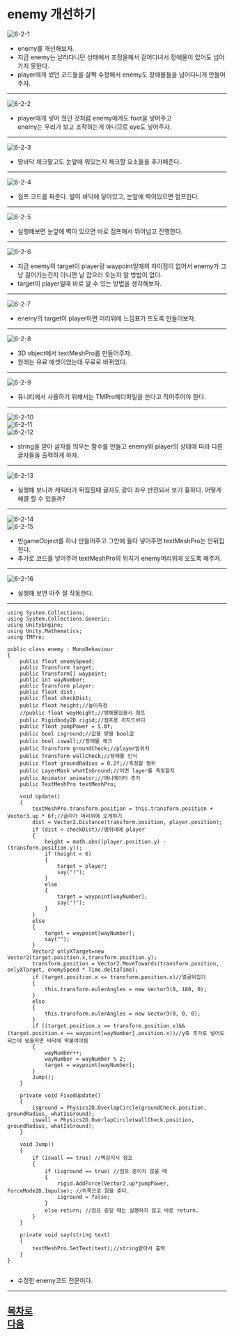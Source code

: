 enemy 개선하기
=======================
![6-2-1](https://github.com/isp829/HU/blob/master/images/lecutre6/6-2/6-2-1.PNG)  
* enemy를 개선해보자.  
* 지금 enemy는 날라다니던 상태에서 조정을해서 걸어다녀서 장애물이 있어도 넘어가지 못한다.
* player에게 썼던 코드들을 살짝 수정해서 enemy도 장애물들을 넘어다니게 만들어주자.  
---------------------------------------------------    
![6-2-2](https://github.com/isp829/HU/blob/master/images/lecutre6/6-2/6-2-2.PNG)  
* player에게 넣어 줬던 것처럼 enemy에게도 foot을 넣어주고  
enemy는 우리가 보고 조작하는게 아니므로 eye도 넣어주자.  
---------------------------------------------------   
![6-2-3](https://github.com/isp829/HU/blob/master/images/lecutre6/6-2/6-2-3.PNG)  
* 땅바닥 체크말고도 눈앞에 뭐있는지 체크할 요소들을 추가해준다.  
---------------------------------------------------    
![6-2-4](https://github.com/isp829/HU/blob/master/images/lecutre6/6-2/6-2-4.PNG)  
* 점프 코드를 짜준다. 발이 바닥에 닿아있고, 눈앞에 벽이있으면 점프한다.  
---------------------------------------------------    
![6-2-5](https://github.com/isp829/HU/blob/master/images/lecutre6/6-2/6-2-5.PNG)  
* 실행해보면 눈앞에 벽이 있으면 바로 점프해서 뛰어넘고 진행한다.  
---------------------------------------------------    
![6-2-6](https://github.com/isp829/HU/blob/master/images/lecutre6/6-2/6-2-6.PNG)  
* 지금 enemy의 target이 player랑 waypoint일때의 차이점이 없어서 enemy가 그냥 걸어가는건지 아니면 날 잡으러 오는지 알 방법이 없다.  
* target이 player일때 바로 알 수 있는 방법을 생각해보자.  
---------------------------------------------------    
![6-2-7](https://github.com/isp829/HU/blob/master/images/lecutre6/6-2/6-2-7.PNG)  
* enemy의 target이 player이면 머리위에 느낌표가 뜨도록 만들어보자.  
---------------------------------------------------    
![6-2-8](https://github.com/isp829/HU/blob/master/images/lecutre6/6-2/6-2-8.PNG)  
* 3D object에서 textMeshPro를 만들어주자.  
* 원래는 유료 에셋이었는데 무료로 바뀌었다.  
---------------------------------------------------    
![6-2-9](https://github.com/isp829/HU/blob/master/images/lecutre6/6-2/6-2-9.PNG)  
* 유니티에서 사용하기 위해서는 TMPro헤더파일을 쓴다고 적어주어야 한다.  
---------------------------------------------------    
![6-2-10](https://github.com/isp829/HU/blob/master/images/lecutre6/6-2/6-2-10.PNG)  
![6-2-11](https://github.com/isp829/HU/blob/master/images/lecutre6/6-2/6-2-11.PNG)  
![6-2-12](https://github.com/isp829/HU/blob/master/images/lecutre6/6-2/6-2-12.PNG)   
* string을 받아 글자를 띄우는 함수를 만들고 enemy와 player의 상태에 따라 다른 글자들을 출력하게 하자.  
---------------------------------------------------    
![6-2-13](https://github.com/isp829/HU/blob/master/images/lecutre6/6-2/6-2-13.PNG)  
* 실행해 보니까 캐릭터가 뒤집힐때 글자도 같이 좌우 반전되서 보기 흉하다. 어떻게 해결 할 수 있을까?  
---------------------------------------------------    
![6-2-14](https://github.com/isp829/HU/blob/master/images/lecutre6/6-2/6-2-14.PNG)  
![6-2-15](https://github.com/isp829/HU/blob/master/images/lecutre6/6-2/6-2-15.PNG)  
* 빈gameObject를 하나 만들어주고 그안에 둘다 넣어주면 textMeshPro는 안뒤집힌다.  
* 추가로 코드를 넣어주어 textMeshPro의 위치가 enemy머리위에 오도록 해주자.  
---------------------------------------------------    
![6-2-16](https://github.com/isp829/HU/blob/master/images/lecutre6/6-2/6-2-16.PNG)  
* 실행해 보면 아주 잘 작동한다.
---------------------------------------------------  
```
using System.Collections;
using System.Collections.Generic;
using UnityEngine;
using Unity.Mathematics;
using TMPro;

public class enemy : MonoBehaviour
{
    public float enemySpeed;
    public Transform target;
    public Transform[] waypoint;
    public int wayNumber;
    public Transform player;
    public float dist;
    public float checkDist;
    public float height;//높이측정
    //public float wayHeight;//방해물있을시 점프
    public Rigidbody2D rigid;//점프용 리지드바디
    public float jumpPower = 5.0f;
    public bool isground;//값을 받을 bool값
    public bool iswall;//장애물 체크
    public Transform groundCheck;//player발위치
    public Transform wallCheck;//장애물 인식
    public float groundRadius = 0.2f;//측정할 범위
    public LayerMask whatIsGround;//어떤 layer를 측정할지
    public Animator animator;//애니메이터 추가
    public TextMeshPro textMeshPro;
   
    void Update()
    {
        textMeshPro.transform.position = this.transform.position + Vector3.up * 6f;//글자가 머리위에 오게하기
        dist = Vector2.Distance(transform.position, player.position);
        if (dist < checkDist)//범위내에 player
        {
            height = math.abs((player.position.y) - (transform.position.y));
            if (height < 6)
            {
                target = player;
                say("!");
            }
            else
            {
                target = waypoint[wayNumber];
                say("?");
            }
        }
        else 
        {      
            target = waypoint[wayNumber];
            say("");
        }
        Vector2 onlyXTarget=new Vector2(target.position.x,transform.position.y);
        transform.position = Vector2.MoveTowards(transform.position, onlyXTarget, enemySpeed * Time.deltaTime);
        if (target.position.x <= transform.position.x)//얼굴뒤집기
        {
            this.transform.eulerAngles = new Vector3(0, 180, 0);
        }
        else
        {
            this.transform.eulerAngles = new Vector3(0, 0, 0); 
        }
        if ((target.position.x == transform.position.x)&&(target.position.x == waypoint[wayNumber].position.x))//y축 추가로 넣어도 되는데 넣을꺼면 바닥에 딱붙여야됨
        {  
            wayNumber++;
            wayNumber = wayNumber % 2;
            target = waypoint[wayNumber];
        }
        Jump();
    }

    private void FixedUpdate()
    {
        isground = Physics2D.OverlapCircle(groundCheck.position, groundRadius, whatIsGround);
        iswall = Physics2D.OverlapCircle(wallCheck.position, groundRadius, whatIsGround);
    }

    void Jump()
    {
        if (iswall == true) //벽감지시 점프
        {
            if (isground == true) //점프 중이지 않을 때
            {
                rigid.AddForce(Vector2.up*jumpPower, ForceMode2D.Impulse); //위쪽으로 힘을 준다.
                isground = false;
            }
            else return; //점프 중일 때는 실행하지 않고 바로 return.
        }
    }

    private void say(string text) 
    {
        textMeshPro.SetText(text);//string받아서 출력
    }   
}
    

```
* 수정한 enemy코드 전문이다.
----------------------------
[목차로](https://github.com/isp829/HU/blob/master/README.md)  
[다음](https://github.com/isp829/HU/blob/master/lecture/lecture6-3.md)  
-----------------------------
    


    

    
